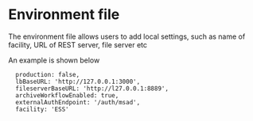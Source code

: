 # Environment file

The environment file allows users to add local settings, such as name of facility, URL of REST server, file server etc

An example is shown below

```
  production: false,
  lbBaseURL: 'http://127.0.0.1:3000',
  fileserverBaseURL: 'http://l27.0.0.1:8889',
  archiveWorkflowEnabled: true,
  externalAuthEndpoint: '/auth/msad',
  facility: 'ESS'
```


